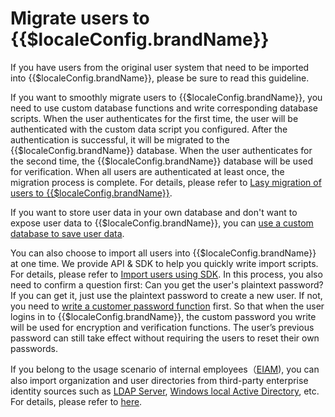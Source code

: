 # Migrate users to {{$localeConfig.brandName}}

<LastUpdated/>

If you have users from the original user system that need to be imported into {{$localeConfig.brandName}}, please be sure to read this guideline.

If you want to smoothly migrate users to {{$localeConfig.brandName}}, you need to use custom database functions and write corresponding database scripts. When the user authenticates for the first time, the user will be authenticated with the custom data script you configured. After the authentication is successful, it will be migrated to the {{$localeConfig.brandName}} database. When the user authenticates for the second time, the {{$localeConfig.brandName}}  database will be used for verification. When all users are authenticated at least once, the migration process is complete. For details, please refer to [Lasy migration of users to {{$localeConfig.brandName}}](/guides/database-connection/lazy-migration.md).

If you want to store user data in your own database and don't want to expose user data to {{$localeConfig.brandName}}, you can [use a custom database to save user data](/guides/database-connection/custom-user-store.md).

You can also choose to import all users into {{$localeConfig.brandName}} at one time. We provide API & SDK to help you quickly write import scripts. For details, please refer to [Import users using SDK](./use-api.md). In this process, you also need to confirm a question first: Can you get the user's plaintext password? If you can get it, just use the plaintext password to create a new user. If not, you need to [write a customer password function](/guides/migrations/custom-password-script/) first. So that when the user logins in to {{$localeConfig.brandName}}, the custom password you write will be used for encryption and verification functions. The user’s previous password can still take effect without requiring the users to reset their own passwords. 

If you belong to the usage scenario of internal employees（[EIAM](/concepts/ciam-and-eiam.md)), you can also import organization and user directories from third-party enterprise identity sources such as [LDAP Server](https://www.openldap.org/), [Windows local Active Directory](https://en.wikipedia.org/wiki/Active_Directory), etc. For details, please refer to [here](./import-from-third-party-identity-provider/README.md).
